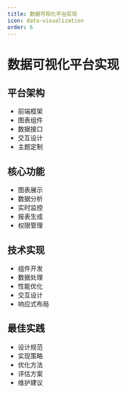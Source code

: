 ```yaml
---
title: 数据可视化平台实现
icon: data-visualization
order: 6
---
```


# 数据可视化平台实现

## 平台架构
- 前端框架
- 图表组件
- 数据接口
- 交互设计
- 主题定制

## 核心功能
- 图表展示
- 数据分析
- 实时监控
- 报表生成
- 权限管理

## 技术实现
- 组件开发
- 数据处理
- 性能优化
- 交互设计
- 响应式布局

## 最佳实践
- 设计规范
- 实现策略
- 优化方法
- 评估方案
- 维护建议
